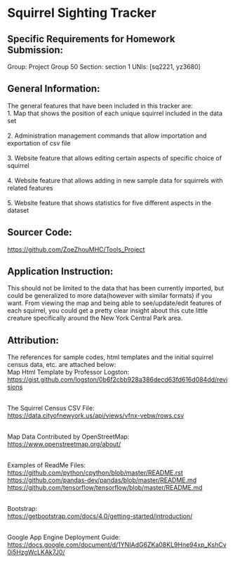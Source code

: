 # Squirrel Sighting Tracker 


## Specific Requirements for Homework Submission:
Group: Project Group 50
Section: section 1
UNIs: [sq2221, yz3680]


## General Information:
The general features that have been included in this tracker are:
<br> 1. Map that shows the position of each unique squirrel included in the data set </br> 
<br> 2. Administration management commands that allow importation and exportation of csv file </br> 
<br> 3. Website feature that allows editing certain aspects of specific choice of squirrel <br> 
<br> 4. Website feature that allows adding in new sample data for squirrels with related features <br> 
<br> 5. Website feature that shows statistics for five different aspects in the dataset <br> 


## Sourcer Code:
https://github.com/ZoeZhouMHC/Tools_Project


## Application Instruction:
This should not be limited to the data that has been currently imported, but could be generalized to more data(however with similar formats) if you want. 
From viewing the map and being able to see/update/edit features of each squirrel, you could get a pretty clear insight about this cute little creature specifically around the New York Central Park area. 


## Attribution:
The references for sample codes, html templates and the initial squirrel census data, etc. are attached below: 
<br> Map Html Template by Professor Logston: </br> 
https://gist.github.com/logston/0b6f2cbb928a386decd63fd616d084dd/revisions

<br> The Squirrel Census CSV File: </br> 
https://data.cityofnewyork.us/api/views/vfnx-vebw/rows.csv

<br> Map Data Contributed by OpenStreetMap:</br> 
https://www.openstreetmap.org/about/ 

<br> Examples of ReadMe Files: </br> 
https://github.com/python/cpython/blob/master/README.rst 
https://github.com/pandas-dev/pandas/blob/master/README.md 
https://github.com/tensorflow/tensorflow/blob/master/README.md

<br> Bootstrap: </br> 
https://getbootstrap.com/docs/4.0/getting-started/introduction/

<br> Google App Engine Deployment Guide: </br> 
https://docs.google.com/document/d/1YNIAdG6ZKa08KL9Hne94xp_KshCv0i5HzgWcLKAk7J0/ 
